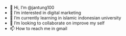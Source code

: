 - 👋 Hi, I’m @jantung100
- 👀 I’m interested in digital marketing
- 🌱 I’m currently learning in islamic indonesian university
- 💞️ I’m looking to collaborate on improve my self
- 📫 How to reach me in gmail

<!---
jantung100/jantung100 is a ✨ special ✨ repository because its `README.md` (this file) appears on your GitHub profile.
You can click the Preview link to take a look at your changes.
--->
